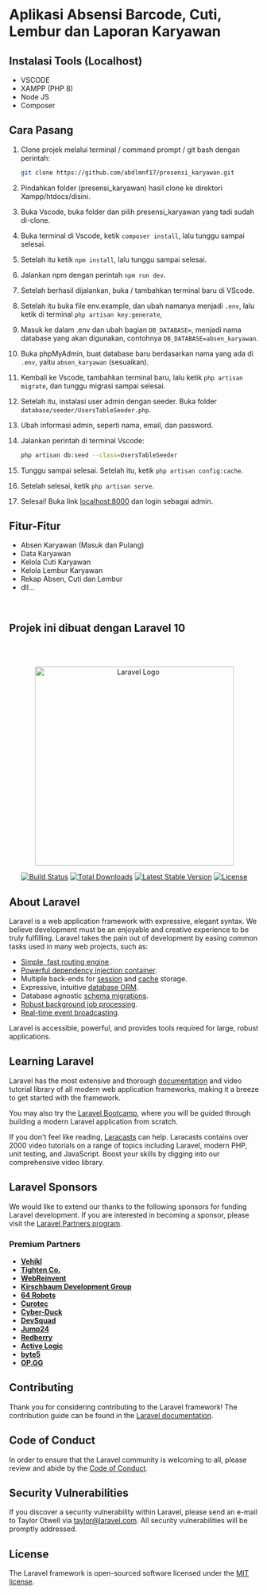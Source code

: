 # Aplikasi Absensi Barcode, Cuti, Lembur dan Laporan Karyawan

## Instalasi Tools (Localhost)

- VSCODE
- XAMPP (PHP 8)
- Node JS
- Composer

## Cara Pasang

1. Clone projek melalui terminal / command prompt / git bash dengan perintah:
   ```bash
   git clone https://github.com/abdlmnf17/presensi_karyawan.git
   ```

2. Pindahkan folder (presensi_karyawan) hasil clone ke direktori Xampp/htdocs/disini.

3. Buka Vscode, buka folder dan pilih presensi_karyawan yang tadi sudah di-clone.

4. Buka terminal di Vscode, ketik `composer install`, lalu tunggu sampai selesai.

5. Setelah itu ketik `npm install`, lalu tunggu sampai selesai.

6. Jalankan npm dengan perintah `npm run dev`.

7. Setelah berhasil dijalankan, buka / tambahkan terminal baru di VScode.

8. Setelah itu buka file env.example, dan ubah namanya menjadi `.env`, lalu ketik di terminal `php artisan key:generate`,

9. Masuk ke dalam .env dan ubah bagian `DB_DATABASE=`, menjadi nama database yang akan digunakan, contohnya `DB_DATABASE=absen_karyawan`.

10. Buka phpMyAdmin, buat database baru berdasarkan nama yang ada di `.env`, yaitu `absen_karyawan` (sesuaikan).

11. Kembali ke Vscode, tambahkan terminal baru, lalu ketik `php artisan migrate`, dan tunggu migrasi sampai selesai.

12. Setelah itu, instalasi user admin dengan seeder. Buka folder `database/seeder/UsersTableSeeder.php`.

13. Ubah informasi admin, seperti nama, email, dan password.

14. Jalankan perintah di terminal Vscode:
    ```bash
    php artisan db:seed --class=UsersTableSeeder
    ```

15. Tunggu sampai selesai. Setelah itu, ketik `php artisan config:cache`.

16. Setelah selesai, ketik `php artisan serve`.

17. Selesai! Buka link [localhost:8000](http://localhost:8000) dan login sebagai admin.

## Fitur-Fitur

- Absen Karyawan (Masuk dan Pulang)
- Data Karyawan
- Kelola Cuti Karyawan
- Kelola Lembur Karyawan
- Rekap Absen, Cuti dan Lembur
- dll...

<br/>

## Projek ini dibuat dengan Laravel 10

<br/>
<br/>
<p align="center"><a href="https://laravel.com" target="_blank"><img src="https://raw.githubusercontent.com/laravel/art/master/logo-lockup/5%20SVG/2%20CMYK/1%20Full%20Color/laravel-logolockup-cmyk-red.svg" width="400" alt="Laravel Logo"></a></p>

<p align="center">
<a href="https://github.com/laravel/framework/actions"><img src="https://github.com/laravel/framework/workflows/tests/badge.svg" alt="Build Status"></a>
<a href="https://packagist.org/packages/laravel/framework"><img src="https://img.shields.io/packagist/dt/laravel/framework" alt="Total Downloads"></a>
<a href="https://packagist.org/packages/laravel/framework"><img src="https://img.shields.io/packagist/v/laravel/framework" alt="Latest Stable Version"></a>
<a href="https://packagist.org/packages/laravel/framework"><img src="https://img.shields.io/packagist/l/laravel/framework" alt="License"></a>
</p>

## About Laravel

Laravel is a web application framework with expressive, elegant syntax. We believe development must be an enjoyable and creative experience to be truly fulfilling. Laravel takes the pain out of development by easing common tasks used in many web projects, such as:

- [Simple, fast routing engine](https://laravel.com/docs/routing).
- [Powerful dependency injection container](https://laravel.com/docs/container).
- Multiple back-ends for [session](https://laravel.com/docs/session) and [cache](https://laravel.com/docs/cache) storage.
- Expressive, intuitive [database ORM](https://laravel.com/docs/eloquent).
- Database agnostic [schema migrations](https://laravel.com/docs/migrations).
- [Robust background job processing](https://laravel.com/docs/queues).
- [Real-time event broadcasting](https://laravel.com/docs/broadcasting).

Laravel is accessible, powerful, and provides tools required for large, robust applications.

## Learning Laravel

Laravel has the most extensive and thorough [documentation](https://laravel.com/docs) and video tutorial library of all modern web application frameworks, making it a breeze to get started with the framework.

You may also try the [Laravel Bootcamp](https://bootcamp.laravel.com), where you will be guided through building a modern Laravel application from scratch.

If you don't feel like reading, [Laracasts](https://laracasts.com) can help. Laracasts contains over 2000 video tutorials on a range of topics including Laravel, modern PHP, unit testing, and JavaScript. Boost your skills by digging into our comprehensive video library.

## Laravel Sponsors

We would like to extend our thanks to the following sponsors for funding Laravel development. If you are interested in becoming a sponsor, please visit the [Laravel Partners program](https://partners.laravel.com).

### Premium Partners

- **[Vehikl](https://vehikl.com/)**
- **[Tighten Co.](https://tighten.co)**
- **[WebReinvent](https://webreinvent.com/)**
- **[Kirschbaum Development Group](https://kirschbaumdevelopment.com)**
- **[64 Robots](https://64robots.com)**
- **[Curotec](https://www.curotec.com/services/technologies/laravel/)**
- **[Cyber-Duck](https://cyber-duck.co.uk)**
- **[DevSquad](https://devsquad.com/hire-laravel-developers)**
- **[Jump24](https://jump24.co.uk)**
- **[Redberry](https://redberry.international/laravel/)**
- **[Active Logic](https://activelogic.com)**
- **[byte5](https://byte5.de)**
- **[OP.GG](https://op.gg)**

## Contributing

Thank you for considering contributing to the Laravel framework! The contribution guide can be found in the [Laravel documentation](https://laravel.com/docs/contributions).

## Code of Conduct

In order to ensure that the Laravel community is welcoming to all, please review and abide by the [Code of Conduct](https://laravel.com/docs/contributions#code-of-conduct).

## Security Vulnerabilities

If you discover a security vulnerability within Laravel, please send an e-mail to Taylor Otwell via [taylor@laravel.com](mailto:taylor@laravel.com). All security vulnerabilities will be promptly addressed.

## License

The Laravel framework is open-sourced software licensed under the [MIT license](https://opensource.org/licenses/MIT).
